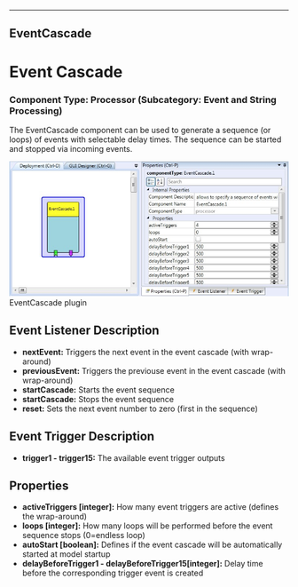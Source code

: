   
---
EventCascade
---

# Event Cascade

### Component Type: Processor (Subcategory: Event and String Processing)

The EventCascade component can be used to generate a sequence (or loops) of events with selectable delay times. The sequence can be started and stopped via incoming events.

![Screenshot: EventCascade plugin](img/EventCascade.jpg "Screenshot: EventCascade plugin")  
EventCascade plugin

## Event Listener Description

*   **nextEvent:** Triggers the next event in the event cascade (with wrap-around)
*   **previousEvent:** Triggers the previouse event in the event cascade (with wrap-around)
*   **startCascade:** Starts the event sequence
*   **startCascade:** Stops the event sequence
*   **reset:** Sets the next event number to zero (first in the sequence)

## Event Trigger Description

*   **trigger1 - trigger15:** The available event trigger outputs

## Properties

*   **activeTriggers \[integer\]:** How many event triggers are active (defines the wrap-around)
*   **loops \[integer\]:** How many loops will be performed before the event sequence stops (0=endless loop)
*   **autoStart \[boolean\]:** Defines if the event cascade will be automatically started at model startup
*   **delayBeforeTrigger1 - delayBeforeTrigger15\[integer\]:** Delay time before the corresponding trigger event is created